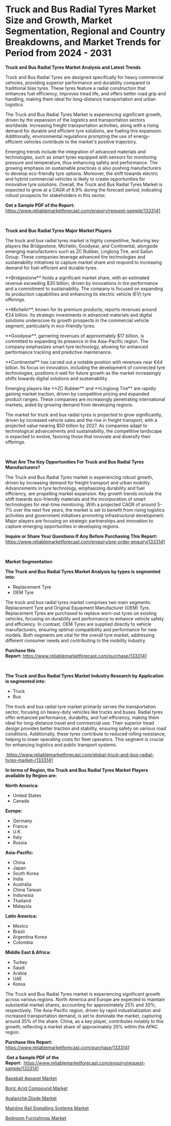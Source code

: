 <p><h1>Truck and Bus Radial Tyres Market Size and Growth, Market Segmentation, Regional and Country Breakdowns, and Market Trends for Period from 2024 -  2031</h1></p><p><strong>Truck and Bus Radial Tyres Market Analysis and Latest Trends</strong></p>
<p><p>Truck and Bus Radial Tyres are designed specifically for heavy commercial vehicles, providing superior performance and durability compared to traditional bias tyres. These tyres feature a radial construction that enhances fuel efficiency, improves tread life, and offers better road grip and handling, making them ideal for long-distance transportation and urban logistics.</p><p>The Truck and Bus Radial Tyres Market is experiencing significant growth, driven by the expansion of the logistics and transportation sectors worldwide. Increasing freight transportation activities, along with a rising demand for durable and efficient tyre solutions, are fueling this expansion. Additionally, environmental regulations prompting the use of energy-efficient vehicles contribute to the market's positive trajectory.</p><p>Emerging trends include the integration of advanced materials and technologies, such as smart tyres equipped with sensors for monitoring pressure and temperature, thus enhancing safety and performance. The growing emphasis on sustainable practices is also pushing manufacturers to develop eco-friendly tyre options. Moreover, the shift towards electric and hybrid commercial vehicles is likely to create opportunities for innovative tyre solutions. Overall, the Truck and Bus Radial Tyres Market is expected to grow at a CAGR of 8.9% during the forecast period, indicating robust prospects for stakeholders in this sector.</p></p>
<p><strong>Get a Sample PDF of the Report:&nbsp;</strong> <a href="https://www.reliablemarketforecast.com/enquiry/request-sample/1333141?utm_campaign=1169&utm_medium=2&utm_source=Github&utm_content=ia&utm_term=11122024&utm_id=truck-and-bus-radial-tyres">https://www.reliablemarketforecast.com/enquiry/request-sample/1333141</a></p>
<p>&nbsp;</p>
<p><strong>Truck and Bus Radial Tyres Major Market Players</strong></p>
<p><p>The truck and bus radial tyres market is highly competitive, featuring key players like Bridgestone, Michelin, Goodyear, and Continental, alongside emerging manufacturers such as ZC Rubber, Linglong Tire, and Sailun Group. These companies leverage advanced tire technologies and sustainability initiatives to capture market share and respond to increasing demand for fuel-efficient and durable tyres.</p><p>**Bridgestone** holds a significant market share, with an estimated revenue exceeding $30 billion, driven by innovations in tire performance and a commitment to sustainability. The company is focused on expanding its production capabilities and enhancing its electric vehicle (EV) tyre offerings.</p><p>**Michelin**, known for its premium products, reports revenues around €24 billion. Its strategic investments in advanced materials and digital solutions underscore its growth prospects in the commercial vehicle segment, particularly in eco-friendly tyres.</p><p>**Goodyear**, garnering revenues of approximately $17 billion, is committed to expanding its presence in the Asia-Pacific region. The company emphasizes smart tyre technology, allowing for enhanced performance tracking and predictive maintenance.</p><p>**Continental** has carved out a notable position with revenues near €44 billion. Its focus on innovation, including the development of connected tyre technologies, positions it well for future growth as the market increasingly shifts towards digital solutions and sustainability.</p><p>Emerging players like **ZC Rubber** and **Linglong Tire** are rapidly gaining market traction, driven by competitive pricing and expanded product ranges. These companies are increasingly penetrating international markets, aided by growing demand from developing regions.</p><p>The market for truck and bus radial tyres is projected to grow significantly, driven by increased vehicle sales and the rise in freight transport, with a projected value nearing $50 billion by 2027. As companies adapt to technological advancements and sustainability, the competitive landscape is expected to evolve, favoring those that innovate and diversify their offerings.</p></p>
<p>&nbsp;</p>
<p><strong>What Are The Key Opportunities For Truck and Bus Radial Tyres Manufacturers?</strong></p>
<p><p>The Truck and Bus Radial Tyres market is experiencing robust growth, driven by increasing demand for freight transport and urban mobility. Advancements in tyre technology, emphasizing durability and fuel efficiency, are propelling market expansion. Key growth trends include the shift towards eco-friendly materials and the incorporation of smart technologies for real-time monitoring. With a projected CAGR of around 5-7% over the next five years, the market is set to benefit from rising logistics activities and government initiatives promoting infrastructural development. Major players are focusing on strategic partnerships and innovation to capture emerging opportunities in developing regions.</p></p>
<p><strong>Inquire or Share Your Questions If Any Before Purchasing This Report:</strong> <a href="https://www.reliablemarketforecast.com/enquiry/pre-order-enquiry/1333141?utm_campaign=1169&utm_medium=2&utm_source=Github&utm_content=ia&utm_term=11122024&utm_id=truck-and-bus-radial-tyres">https://www.reliablemarketforecast.com/enquiry/pre-order-enquiry/1333141</a></p>
<p>&nbsp;</p>
<p><strong>Market Segmentation</strong></p>
<p><strong>The Truck and Bus Radial Tyres Market Analysis by types is segmented into:</strong></p>
<p><ul><li>Replacement Tyre</li><li>OEM Tyre</li></ul></p>
<p><p>The truck and bus radial tyres market comprises two main segments: Replacement Tyre and Original Equipment Manufacturer (OEM) Tyre. Replacement Tyres are purchased to replace worn-out tyres on existing vehicles, focusing on durability and performance to enhance vehicle safety and efficiency. In contrast, OEM Tyres are supplied directly to vehicle manufacturers, ensuring optimal compatibility and performance for new models. Both segments are vital for the overall tyre market, addressing different consumer needs and contributing to the mobility industry.</p></p>
<p><strong>Purchase this Report:&nbsp;</strong><a href="https://www.reliablemarketforecast.com/purchase/1333141?utm_campaign=1169&utm_medium=2&utm_source=Github&utm_content=ia&utm_term=11122024&utm_id=truck-and-bus-radial-tyres">https://www.reliablemarketforecast.com/purchase/1333141</a></p>
<p>&nbsp;</p>
<p><strong>The Truck and Bus Radial Tyres Market Industry Research by Application is segmented into:</strong></p>
<p><ul><li>Truck</li><li>Bus</li></ul></p>
<p><p>The truck and bus radial tyre market primarily serves the transportation sector, focusing on heavy-duty vehicles like trucks and buses. Radial tyres offer enhanced performance, durability, and fuel efficiency, making them ideal for long-distance travel and commercial use. Their superior tread design provides better traction and stability, ensuring safety on various road conditions. Additionally, these tyres contribute to reduced rolling resistance, helping to lower operating costs for fleet operators. This segment is crucial for enhancing logistics and public transport systems.</p></p>
<p><a href="https://www.reliablemarketforecast.com/global-truck-and-bus-radial-tyres-market-r1333141?utm_campaign=1169&utm_medium=2&utm_source=Github&utm_content=ia&utm_term=11122024&utm_id=truck-and-bus-radial-tyres">&nbsp;https://www.reliablemarketforecast.com/global-truck-and-bus-radial-tyres-market-r1333141</a></p>
<p><strong>In terms of Region, the Truck and Bus Radial Tyres Market Players available by Region are:</strong></p>
<p>
    <p> <strong> North America: </strong>
        <ul>
            <li>United States</li>
            <li>Canada</li>
        </ul>
        </p> 
    <p> <strong> Europe: </strong>
        <ul>
            <li>Germany</li>
            <li>France</li>
            <li>U.K.</li>
            <li>Italy</li>
            <li>Russia</li>
        </ul>
        </p> 
    <p> <strong> Asia-Pacific: </strong>
        <ul>
            <li>China</li>
            <li>Japan</li>
            <li>South Korea</li>
            <li>India</li>
            <li>Australia</li>
            <li>China Taiwan</li>
            <li>Indonesia</li>
            <li>Thailand</li>
            <li>Malaysia</li>
        </ul>
        </p> 
    <p> <strong> Latin America: </strong>
        <ul>
            <li>Mexico</li>
            <li>Brazil</li>
            <li>Argentina Korea</li>
            <li>Colombia</li>
        </ul>
        </p> 
    <p> <strong> Middle East & Africa: </strong>
        <ul>
            <li>Turkey</li>
            <li>Saudi</li>
            <li>Arabia</li>
            <li>UAE</li>
            <li>Korea</li>
        </ul>
    </p>
    </p>
<p><p>The Truck and Bus Radial Tyres market is experiencing significant growth across various regions. North America and Europe are expected to maintain substantial market shares, accounting for approximately 25% and 30%, respectively. The Asia-Pacific region, driven by rapid industrialization and increased transportation demand, is set to dominate the market, capturing around 35% of the share. China, as a key player, contributes notably to this growth, reflecting a market share of approximately 20% within the APAC region.</p></p>
<p><strong>Purchase this Report: </strong><a href="https://www.reliablemarketforecast.com/purchase/1333141?utm_campaign=1169&utm_medium=2&utm_source=Github&utm_content=ia&utm_term=11122024&utm_id=truck-and-bus-radial-tyres">https://www.reliablemarketforecast.com/purchase/1333141</a></p>
<p>&nbsp;<strong>Get a Sample PDF of the Report:&nbsp;&nbsp;</strong><a href="https://www.reliablemarketforecast.com/enquiry/request-sample/1333141?utm_campaign=1169&utm_medium=2&utm_source=Github&utm_content=ia&utm_term=11122024&utm_id=truck-and-bus-radial-tyres">https://www.reliablemarketforecast.com/enquiry/request-sample/1333141</a></p>
<p><strong></strong></p>
<p><p><a href="https://www.linkedin.com/pulse/growth-journey-baseball-apparel-market-uncovering-66-cagr-through-s09ic?utm_campaign=1169&utm_medium=2&utm_source=Github&utm_content=ia&utm_term=11122024&utm_id=truck-and-bus-radial-tyres">Baseball Apparel Market</a></p><p><a href="https://www.linkedin.com/pulse/year-on-year-growth-boric-acid-compound-market-14-cagr-from-paxfc?utm_campaign=1169&utm_medium=2&utm_source=Github&utm_content=ia&utm_term=11122024&utm_id=truck-and-bus-radial-tyres">Boric Acid Compound Market</a></p><p><a href="https://www.linkedin.com/pulse/p-factrackr-ho6he?utm_campaign=1169&utm_medium=2&utm_source=Github&utm_content=ia&utm_term=11122024&utm_id=truck-and-bus-radial-tyres">Avalanche Diode Market</a></p><p><a href="https://github.com/pizolina/Market-Research-Report-List-6/blob/main/mainline-rail-signalling-systems-market.md?utm_campaign=1169&utm_medium=2&utm_source=Github&utm_content=ia&utm_term=11122024&utm_id=truck-and-bus-radial-tyres">Mainline Rail Signalling Systems Market</a></p><p><a href="https://www.linkedin.com/pulse/bedroom-furnishings-market-research-report-pertinent-information-whshc?utm_campaign=1169&utm_medium=2&utm_source=Github&utm_content=ia&utm_term=11122024&utm_id=truck-and-bus-radial-tyres">Bedroom Furnishings Market</a></p></p>